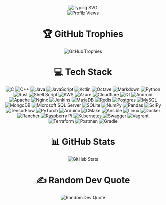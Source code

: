 <div align="center">
    <img src="https://readme-typing-svg.demolab.com?font=Fira+Code&weight=700&duration=3000&pause=1000&color=20C20E&center=true&vCenter=true&width=650&lines=%F0%9F%8C%9F+HELLO+VISITORS%2C+I+AM+MITHIL+MAJUMDER+(D357R0Y3R)+%F0%9F%8C%9F;%F0%9F%8C%9F+SENIOR+DEVSECOPS+ENGINEER+%F0%9F%8C%9F;%F0%9F%8C%9F+CYBER+SECURITY+EXPERT+%F0%9F%8C%9F;%F0%9F%8C%9F+BUG+BOUNTY+HUNTER+%F0%9F%8C%9F;%F0%9F%8C%9F+REVERSE+ENGINEER+%F0%9F%8C%9F;%F0%9F%8C%9F+CTF+PLAYER+%F0%9F%8C%9F;%F0%9F%8C%9F+LINUX+KERNEL+DEVELOPER+%F0%9F%8C%9F;%F0%9F%8C%9F+LINUX+SYSTEM+ADMINISTRATOR+%F0%9F%8C%9F" alt="Typing SVG">
</div>

<div align="center">
    <img src="https://komarev.com/ghpvc/?username=D357R0Y3R&color=blueviolet&style=for-the-badge" alt="Profile Views">
</div>

<h1 align="center">🏆 GitHub Trophies</h1>
<div align="center">
    <img src="https://trophygh.kolioaris.xyz/?username=D357R0Y3R&theme=radical&no-frame=false&no-bg=true&margin-w=4" alt="GitHub Trophies">
</div>

<h1 align="center">💻 Tech Stack</h1>
<div align="center">
    <img src="https://img.shields.io/badge/c-%2300599C.svg?style=for-the-badge&logo=c&logoColor=white" alt="C">
    <img src="https://img.shields.io/badge/c++-%2300599C.svg?style=for-the-badge&logo=c%2B%2B&logoColor=white" alt="C++">
    <img src="https://img.shields.io/badge/java-%23ED8B00.svg?style=for-the-badge&logo=java&logoColor=white" alt="Java">
    <img src="https://img.shields.io/badge/javascript-%23323330.svg?style=for-the-badge&logo=javascript&logoColor=%23F7DF1E" alt="JavaScript">
    <img src="https://img.shields.io/badge/kotlin-%230095D5.svg?style=for-the-badge&logo=kotlin&logoColor=white" alt="Kotlin">
    <img src="https://img.shields.io/badge/OCTAVE-darkblue?style=for-the-badge&logo=octave&logoColor=fcd683" alt="Octave">
    <img src="https://img.shields.io/badge/markdown-%23000000.svg?style=for-the-badge&logo=markdown&logoColor=white" alt="Markdown">
    <img src="https://img.shields.io/badge/python-3670A0?style=for-the-badge&logo=python&logoColor=ffdd54" alt="Python">
    <img src="https://img.shields.io/badge/rust-%23000000.svg?style=for-the-badge&logo=rust&logoColor=white" alt="Rust">
    <img src="https://img.shields.io/badge/shell_script-%23121011.svg?style=for-the-badge&logo=gnu-bash&logoColor=white" alt="Shell Script">
    <img src="https://img.shields.io/badge/AWS-%23FF9900.svg?style=for-the-badge&logo=amazon-aws&logoColor=white" alt="AWS">
    <img src="https://img.shields.io/badge/azure-%230072C6.svg?style=for-the-badge&logo=azure-devops&logoColor=white" alt="Azure">
    <img src="https://img.shields.io/badge/Cloudflare-F38020?style=for-the-badge&logo=Cloudflare&logoColor=white" alt="Cloudflare">
    <img src="https://img.shields.io/badge/Qt-%23217346.svg?style=for-the-badge&logo=Qt&logoColor=white" alt="Qt">
    <img src="https://img.shields.io/badge/android-%2320232a.svg?style=for-the-badge&logo=android&logoColor=%a4c639" alt="Android">
    <img src="https://img.shields.io/badge/apache-%23D42029.svg?style=for-the-badge&logo=apache&logoColor=white" alt="Apache">
    <img src="https://img.shields.io/badge/nginx-%23009639.svg?style=for-the-badge&logo=nginx&logoColor=white" alt="Nginx">
    <img src="https://img.shields.io/badge/jenkins-%232C5263.svg?style=for-the-badge&logo=jenkins&logoColor=white" alt="Jenkins">
    <img src="https://img.shields.io/badge/MariaDB-003545?style=for-the-badge&logo=mariadb&logoColor=white" alt="MariaDB">
    <img src="https://img.shields.io/badge/redis-%23DD0031.svg?style=for-the-badge&logo=redis&logoColor=white" alt="Redis">
    <img src="https://img.shields.io/badge/postgres-%23316192.svg?style=for-the-badge&logo=postgresql&logoColor=white" alt="Postgres">
    <img src="https://img.shields.io/badge/mysql-%2300f.svg?style=for-the-badge&logo=mysql&logoColor=white" alt="MySQL">
    <img src="https://img.shields.io/badge/MongoDB-%234ea94b.svg?style=for-the-badge&logo=mongodb&logoColor=white" alt="MongoDB">
    <img src="https://img.shields.io/badge/Microsoft%20SQL%20Sever-CC2927?style=for-the-badge&logo=microsoft%20sql%20server&logoColor=white" alt="Microsoft SQL Server">
    <img src="https://img.shields.io/badge/sqlite-%2307405e.svg?style=for-the-badge&logo=sqlite&logoColor=white" alt="SQLite">
    <img src="https://img.shields.io/badge/numpy-%23013243.svg?style=for-the-badge&logo=numpy&logoColor=white" alt="NumPy">
    <img src="https://img.shields.io/badge/pandas-%23150458.svg?style=for-the-badge&logo=pandas&logoColor=white" alt="Pandas">
    <img src="https://img.shields.io/badge/SciPy-%230C55A5.svg?style=for-the-badge&logo=scipy&logoColor=%white" alt="SciPy">
    <img src="https://img.shields.io/badge/TensorFlow-%23FF6F00.svg?style=for-the-badge&logo=TensorFlow&logoColor=white" alt="TensorFlow">
    <img src="https://img.shields.io/badge/PyTorch-%23EE4C2C.svg?style=for-the-badge&logo=PyTorch&logoColor=white" alt="PyTorch">
    <img src="https://img.shields.io/badge/-Arduino-00979D?style=for-the-badge&logo=Arduino&logoColor=white" alt="Arduino">
    <img src="https://img.shields.io/badge/CMake-%23008FBA.svg?style=for-the-badge&logo=cmake&logoColor=white" alt="CMake">
    <img src="https://img.shields.io/badge/ansible-%231A1918.svg?style=for-the-badge&logo=ansible&logoColor=white" alt="Ansible">
    <img src="https://img.shields.io/badge/Linux-FCC624?style=for-the-badge&logo=linux&logoColor=black" alt="Linux">
    <img src="https://img.shields.io/badge/docker-%230db7ed.svg?style=for-the-badge&logo=docker&logoColor=white" alt="Docker">
    <img src="https://img.shields.io/badge/rancher-%230075A8.svg?style=for-the-badge&logo=rancher&logoColor=white" alt="Rancher">
    <img src="https://img.shields.io/badge/-RaspberryPi-C51A4A?style=for-the-badge&logo=Raspberry-Pi" alt="Raspberry Pi">
    <img src="https://img.shields.io/badge/kubernetes-%23326ce5.svg?style=for-the-badge&logo=kubernetes&logoColor=white" alt="Kubernetes">
    <img src="https://img.shields.io/badge/-Swagger-%23Clojure?style=for-the-badge&logo=swagger&logoColor=white" alt="Swagger">
    <img src="https://img.shields.io/badge/vagrant-%231563FF.svg?style=for-the-badge&logo=vagrant&logoColor=white" alt="Vagrant">
    <img src="https://img.shields.io/badge/terraform-%235835CC.svg?style=for-the-badge&logo=terraform&logoColor=white" alt="Terraform">
    <img src="https://img.shields.io/badge/Postman-FF6C37?style=for-the-badge&logo=postman&logoColor=white" alt="Postman">
    <img src="https://img.shields.io/badge/Gradle-02303A.svg?style=for-the-badge&logo=Gradle&logoColor=white" alt="Gradle">
</div>

<h1 align="center">📊 GitHub Stats</h1>
<div align="center">
    <img src="https://github-readme-stats.vercel.app/api?username=D357R0Y3R&show_icons=true&theme=dark&include_all_commits=true&count_private=true" alt="GitHub Stats">
</div>

<h1 align="center">✍️ Random Dev Quote</h1>
<div align="center">
    <img src="https://quotes-github-readme.vercel.app/api?theme=catppuccin_mocha&type=horizontal" alt="Random Dev Quote">
</div>
